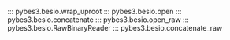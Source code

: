 ::: pybes3.besio.wrap_uproot
::: pybes3.besio.open
::: pybes3.besio.concatenate
::: pybes3.besio.open_raw
::: pybes3.besio.RawBinaryReader
::: pybes3.besio.concatenate_raw